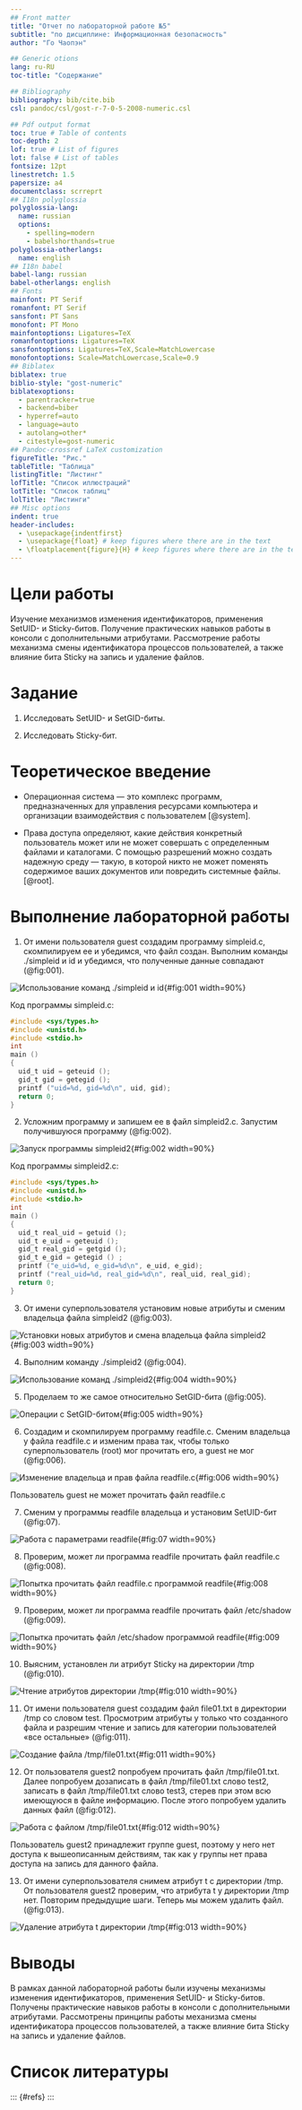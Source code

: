 ```yaml
---
## Front matter
title: "Отчет по лабораторной работе №5"
subtitle: "по дисциплине: Информационная безопасность"
author: "Го Чаопэн"

## Generic otions
lang: ru-RU
toc-title: "Содержание"

## Bibliography
bibliography: bib/cite.bib
csl: pandoc/csl/gost-r-7-0-5-2008-numeric.csl

## Pdf output format
toc: true # Table of contents
toc-depth: 2
lof: true # List of figures
lot: false # List of tables
fontsize: 12pt
linestretch: 1.5
papersize: a4
documentclass: scrreprt
## I18n polyglossia
polyglossia-lang:
  name: russian
  options:
	- spelling=modern
	- babelshorthands=true
polyglossia-otherlangs:
  name: english
## I18n babel
babel-lang: russian
babel-otherlangs: english
## Fonts
mainfont: PT Serif
romanfont: PT Serif
sansfont: PT Sans
monofont: PT Mono
mainfontoptions: Ligatures=TeX
romanfontoptions: Ligatures=TeX
sansfontoptions: Ligatures=TeX,Scale=MatchLowercase
monofontoptions: Scale=MatchLowercase,Scale=0.9
## Biblatex
biblatex: true
biblio-style: "gost-numeric"
biblatexoptions:
  - parentracker=true
  - backend=biber
  - hyperref=auto
  - language=auto
  - autolang=other*
  - citestyle=gost-numeric
## Pandoc-crossref LaTeX customization
figureTitle: "Рис."
tableTitle: "Таблица"
listingTitle: "Листинг"
lofTitle: "Список иллюстраций"
lotTitle: "Список таблиц"
lolTitle: "Листинги"
## Misc options
indent: true
header-includes:
  - \usepackage{indentfirst}
  - \usepackage{float} # keep figures where there are in the text
  - \floatplacement{figure}{H} # keep figures where there are in the text
---
```


# Цели работы

  Изучение механизмов изменения идентификаторов, применения SetUID- и Sticky-битов. Получение практических навыков работы в консоли с дополнительными атрибутами. Рассмотрение работы механизма
смены идентификатора процессов пользователей, а также влияние бита
Sticky на запись и удаление файлов.

# Задание

1. Исследовать SetUID- и SetGID-биты.

2. Исследовать Sticky-бит.

# Теоретическое введение

- Операционная система — это комплекс программ, предназначенных для управления ресурсами компьютера и организации взаимодействия с пользователем [@system].

- Права доступа определяют, какие действия конкретный пользователь может или не может совершать с определенным файлами и каталогами. С помощью разрешений можно создать надежную среду — такую, в которой никто не может поменять содержимое ваших документов или повредить системные файлы. [@root].

# Выполнение лабораторной работы

1. От имени пользователя guest создадим программу simpleid.c, скомпилируем ее и убедимся, что файл создан. Выполним команды ./simpleid и id и убедимся, что полученные данные совпадают (@fig:001).

![Использование команд ./simpleid и id](image/fig001.png){#fig:001 width=90%}


Код программы simpleid.c:

```c
#include <sys/types.h>
#include <unistd.h>
#include <stdio.h>
int
main ()
{
  uid_t uid = geteuid ();
  gid_t gid = getegid ();
  printf ("uid=%d, gid=%d\n", uid, gid);
  return 0;
}
```


2. Усложним программу и запишем ее в файл simpleid2.c. Запустим получившуюся программу (@fig:002).

![Запуск программы simpleid2](image/fig002.png){#fig:002 width=90%}


Код программы simpleid2.c:

```c
#include <sys/types.h>
#include <unistd.h>
#include <stdio.h>
int
main ()
{
  uid_t real_uid = getuid ();
  uid_t e_uid = geteuid ();
  gid_t real_gid = getgid ();
  gid_t e_gid = getegid () ;
  printf ("e_uid=%d, e_gid=%d\n", e_uid, e_gid);
  printf ("real_uid=%d, real_gid=%d\n", real_uid, real_gid);
  return 0;
}
```

3. От имени суперпользователя установим новые атрибуты и сменим владельца файла simpleid2 (@fig:003).

![Установки новых атрибутов и смена владельца файла simpleid2](image/fig003.png){#fig:003 width=90%}


4. Выполним команду ./simpleid2 (@fig:004).

![Использование команд ./simpleid2](image/fig004.png){#fig:004 width=90%}


5.  Проделаем то же самое относительно SetGID-бита (@fig:005).

![Операции с SetGID-битом](image/fig005.png){#fig:005 width=90%}


6. Создадим и скомпилируем программу readfile.c. Сменим владельца у файла readfile.c и изменим права так, чтобы только суперпользователь (root) мог прочитать его, a guest не мог (@fig:006).

![Изменение владельца и прав файла readfile.c](image/fig006.png){#fig:006 width=90%}


 Пользователь guest не может прочитать файл readfile.c

7. Сменим у программы readfile владельца и установим SetUID-бит (@fig:07).

![Работа с параметрами readfile](image/fig007.png){#fig:07 width=90%}


8. Проверим, может ли программа readfile прочитать файл readfile.c (@fig:008).

![Попытка прочитать файл readfile.c программой readfile](image/fig008.png){#fig:008 width=90%}


9. Проверим, может ли программа readfile прочитать файл /etc/shadow (@fig:009).

![Попытка прочитать файл /etc/shadow программой readfile](image/fig009.png){#fig:009 width=90%}


10. Выясним, установлен ли атрибут Sticky на директории /tmp (@fig:010).

![Чтение атрибутов директории /tmp](image/fig010.png){#fig:010 width=90%}


11. От имени пользователя guest создадим файл file01.txt в директории /tmp
со словом test. Просмотрим атрибуты у только что созданного файла и разрешим чтение и запись для категории пользователей «все остальные» (@fig:011).

![Создание файла /tmp/file01.txt](image/fig011.png){#fig:011 width=90%}


12. От пользователя guest2 попробуем прочитать файл /tmp/file01.txt. Далее попробуем дозаписать в файл /tmp/file01.txt слово test2, записать в файл /tmp/file01.txt слово test3, стерев при этом всю имеющуюся в файле информацию. После этого попробуем удалить данных файл (@fig:012).

![Работа с файлом /tmp/file01.txt](image/fig012.png){#fig:012 width=90%}

Пользователь guest2 принадлежит группе guest, поэтому у него нет доступа к вышеописанным действиям, так как у группы нет права доступа на запись для данного файла.

13. От имени суперпользователя снимем атрибут t с директории /tmp. От пользователя guest2 проверим, что атрибута t у директории /tmp нет. Повторим предыдущие шаги. Теперь мы можем удалить файл. (@fig:013).

![Удаление атрибута t директории /tmp](image/fig013.png){#fig:013 width=90%}

# Выводы

 В рамках данной лабораторной работы были изучены механизмы изменения идентификаторов, применения SetUID- и Sticky-битов. Получены практические навыков работы в консоли с дополнительными атрибутами. Рассмотрены принципы работы механизма смены идентификатора процессов пользователей, а также влияние бита Sticky на запись и удаление файлов.


# Список литературы

::: {#refs}
:::
